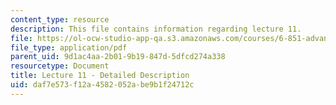 ```yaml
---
content_type: resource
description: This file contains information regarding lecture 11.
file: https://ol-ocw-studio-app-qa.s3.amazonaws.com/courses/6-851-advanced-data-structures-spring-2012/daf7e573f12a4582052abe9b1f24712c_MIT6_851S12_Lecture11.pdf
file_type: application/pdf
parent_uid: 9d1ac4aa-2b01-9b19-847d-5dfcd274a338
resourcetype: Document
title: Lecture 11 - Detailed Description
uid: daf7e573-f12a-4582-052a-be9b1f24712c
---
```

